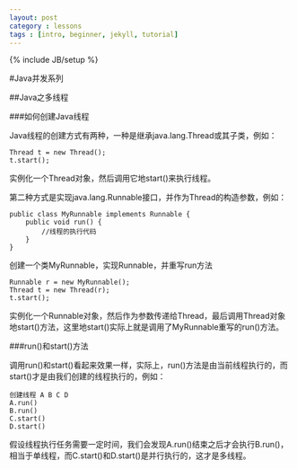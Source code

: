 ```yaml
---
layout: post
category : lessons
tags : [intro, beginner, jekyll, tutorial]
---
```

{% include JB/setup %}


#Java并发系列

##Java之多线程

###如何创建Java线程

Java线程的创建方式有两种，一种是继承java.lang.Thread或其子类，例如：

    Thread t = new Thread();
    t.start();

实例化一个Thread对象，然后调用它地start()来执行线程。

第二种方式是实现java.lang.Runnable接口，并作为Thread的构造参数，例如：

    public class MyRunnable implements Runnable {
        public void run() {
            //线程的执行代码
        }
    }

创建一个类MyRunnable，实现Runnable，并重写run方法

    Runnable r = new MyRunnable();
    Thread t = new Thread(r);
    t.start();

实例化一个Runnable对象，然后作为参数传递给Thread，最后调用Thread对象地start()方法，这里地start()实际上就是调用了MyRunnable重写的run()方法。

###run()和start()方法

调用run()和start()看起来效果一样，实际上，run()方法是由当前线程执行的，而start()才是由我们创建的线程执行的，例如：

    创建线程 A B C D
    A.run()
    B.run()
    C.start()
    D.start()

假设线程执行任务需要一定时间，我们会发现A.run()结束之后才会执行B.run()，相当于单线程，而C.start()和D.start()是并行执行的，这才是多线程。








